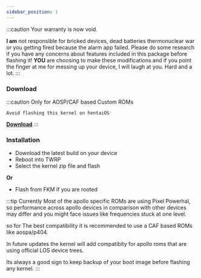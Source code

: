 ```yaml
---
sidebar_position: 1
---
```


:::caution
Your warranty is now void.

**I am** not responsible for bricked devices, dead batteries
thermonuclear war or you getting fired because the alarm app failed. Please
do some research if you have any concerns about features included in this package
before flashing it! **YOU** are choosing to make these modifications and if
you point the finger at me for messing up your device, I will laugh at you. Hard and a lot.
:::

### Download

:::caution
Only for AOSP/CAF based Custom ROMs

`Avoid flashing this kernel on hentaiOS`

[**Download**](https://github.com/UtsavBalar1231/kernel_xiaomi_sm8250/releases/tag/0.4.j)
:::

### Installation

- Download the latest build on your device
- Reboot into TWRP
- Select the kernel zip file and flash

**Or**

- Flash from FKM if you are rooted

:::tip
Currently Most of the apollo specific ROMs are using Pixel Powerhal, so performance across apollo devices
in comparison with other devices may differ and you might face issues like frequencies stuck at one level.

so for The best compatibility it is recommended to use a CAF based ROMs like aospa/p404.

In future updates the kernel will add compatibity for apollo roms that are using official LOS device trees.

Its always a good sign to keep backup of your boot image before flashing any kernel.
:::
